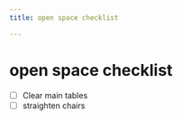 ```yaml
---
title: open space checklist

---
```


# open space checklist

- [ ] Clear main tables
- [ ] straighten chairs